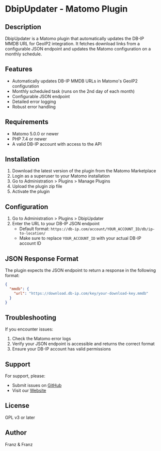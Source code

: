 # DbipUpdater - Matomo Plugin

## Description
DbipUpdater is a Matomo plugin that automatically updates the DB-IP MMDB URL for GeoIP2 integration. It fetches download links from a configurable JSON endpoint and updates the Matomo configuration on a monthly schedule.

## Features
- Automatically updates DB-IP MMDB URLs in Matomo's GeoIP2 configuration
- Monthly scheduled task (runs on the 2nd day of each month)
- Configurable JSON endpoint
- Detailed error logging
- Robust error handling

## Requirements
- Matomo 5.0.0 or newer
- PHP 7.4 or newer
- A valid DB-IP account with access to the API

## Installation
1. Download the latest version of the plugin from the Matomo Marketplace
2. Login as a superuser to your Matomo installation
3. Go to Administration > Plugins > Manage Plugins
4. Upload the plugin zip file
5. Activate the plugin

## Configuration
1. Go to Administration > Plugins > DbipUpdater
2. Enter the URL to your DB-IP JSON endpoint
   - Default format: `https://db-ip.com/account/YOUR_ACCOUNT_ID/db/ip-to-location/`
   - Make sure to replace `YOUR_ACCOUNT_ID` with your actual DB-IP account ID

## JSON Response Format
The plugin expects the JSON endpoint to return a response in the following format:
```json
{
  "mmdb": {
    "url": "https://download.db-ip.com/key/your-download-key.mmdb"
  }
}
```

## Troubleshooting
If you encounter issues:
1. Check the Matomo error logs
2. Verify your JSON endpoint is accessible and returns the correct format
3. Ensure your DB-IP account has valid permissions

## Support
For support, please:
- Submit issues on [GitHub](https://github.com/franz-agency/matomo-dbip-updater/issues)
- Visit our [Website](https://franzundfranzisweb.com)

## License
GPL v3 or later

## Author
Franz & Franz